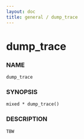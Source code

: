 ```yaml
---
layout: doc
title: general / dump_trace
---
```

# dump_trace

### NAME

    dump_trace

### SYNOPSIS

    mixed * dump_trace()

### DESCRIPTION

    TBW

